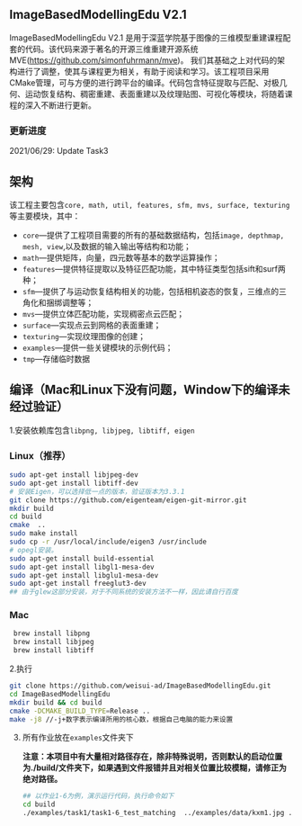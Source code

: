 ## ImageBasedModellingEdu V2.1
ImageBasedModellingEdu V2.1 是用于深蓝学院基于图像的三维模型重建课程配套的代码。该代码来源于著名的开源三维重建开源系统MVE(https://github.com/simonfuhrmann/mve)。
我们其基础之上对代码的架构进行了调整，使其与课程更为相关，有助于阅读和学习。该工程项目采用CMake管理，可与方便的进行跨平台的编译。代码包含特征提取与匹配、对极几何、运动恢复结构、稠密重建、表面重建以及纹理贴图、可视化等模块，将随着课程的深入不断进行更新。

### 更新进度

2021/06/29: Update Task3

## 架构

该工程主要包含`core, math, util, features, sfm, mvs, surface, texturing`等主要模块，其中：
- `core`—提供了工程项目需要的所有的基础数据结构，包括`image, depthmap, mesh, view`,以及数据的输入输出等结构和功能；
- `math`—提供矩阵，向量，四元数等基本的数学运算操作；
- `features`—提供特征提取以及特征匹配功能，其中特征类型包括sift和surf两种；
- `sfm`—提供了与运动恢复结构相关的功能，包括相机姿态的恢复，三维点的三角化和捆绑调整等；
- `mvs`—提供立体匹配功能，实现稠密点云匹配；
- `surface`—实现点云到网格的表面重建；
- `texturing`—实现纹理图像的创建；
- `examples`—提供一些关键模块的示例代码；
- `tmp`—存储临时数据

## 编译（Mac和Linux下没有问题，Window下的编译未经过验证）
1.安装依赖库包含`libpng, libjpeg, libtiff, eigen`

 ### Linux（推荐）
```bash
sudo apt-get install libjpeg-dev
sudo apt-get install libtiff-dev
# 安装Eigen，可以选择低一点的版本，验证版本为3.3.1
git clone https://github.com/eigenteam/eigen-git-mirror.git
mkdir build
cd build
cmake  ..
sudo make install
sudo cp -r /usr/local/include/eigen3 /usr/include 
# opegl安装。
sudo apt-get install build-essential
sudo apt-get install libgl1-mesa-dev
sudo apt-get install libglu1-mesa-dev
sudo apt-get install freeglut3-dev
## 由于glew这部分安装，对于不同系统的安装方法不一样，因此请自行百度
```

 ### Mac
```bash
 brew install libpng 
 brew install libjpeg
 brew install libtiff
```

2.执行

```bash
git clone https://github.com/weisui-ad/ImageBasedModellingEdu.git
cd ImageBasedModellingEdu
mkdir build && cd build
cmake -DCMAKE_BUILD_TYPE=Release .. 
make -j8 //-j+数字表示编译所用的核心数，根据自己电脑的能力来设置
```

3. 所有作业放在`examples`文件夹下

   **注意：本项目中有大量相对路径存在，除非特殊说明，否则默认的启动位置为./build/文件夹下，如果遇到文件报错并且对相关位置比较模糊，请修正为绝对路径。**
   
   ```bash
   ## 以作业1-6为例，演示运行代码，执行命令如下
   cd build
   ./examples/task1/task1-6_test_matching  ../examples/data/kxm1.jpg ../examples/data/kxm2.jpg ../examples/data/result/
   ```
   
   

 
